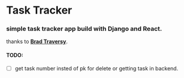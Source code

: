 # Task Tracker

### simple task tracker app build with Django and React.

thanks to **[Brad Traversy](https://github.com/bradtraversy)**.

#### TODO:
- [ ] get task number insted of pk for delete or getting task in backend.